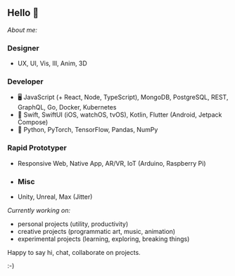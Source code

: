 ## Hello 👋

_About me:_

### Designer
- UX, UI, Vis, Ill, Anim, 3D

### Developer
- 🖥️ JavaScript (+ React, Node, TypeScript), MongoDB, PostgreSQL, REST, GraphQL, Go, Docker, Kubernetes
- 📱 Swift, SwiftUI (iOS, watchOS, tvOS), Kotlin, Flutter (Android, Jetpack Compose)
- 🧠 Python, PyTorch, TensorFlow, Pandas, NumPy

### Rapid Prototyper
- Responsive Web, Native App, AR/VR, IoT (Arduino, Raspberry Pi)

- ### Misc
- Unity, Unreal, Max (Jitter)

_Currently working on:_

- personal projects (utility, productivity)
- creative projects (programmatic art, music, animation)
- experimental projects (learning, exploring, breaking things)

Happy to say hi, chat, collaborate on projects.

:-)

<!--
**dlsmth/dlsmth** is a ✨ _special_ ✨ repository because its `README.md` (this file) appears on your GitHub profile.

Here are some ideas to get you started:

- 🔭 I’m currently working on ...
- 🌱 I’m currently learning ...
- 👯 I’m looking to collaborate on ...
- 🤔 I’m looking for help with ...
- 💬 Ask me about ...
- 📫 How to reach me: ...
- 😄 Pronouns: ...
- ⚡ Fun fact: ...
-->
